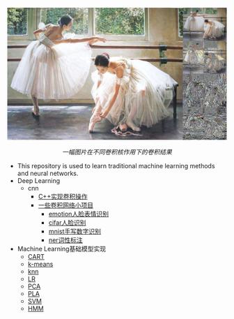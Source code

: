 <p align="center">
	<img src=./convolution.png alt="Sample"  width="900">
	<p align="center">
		<em>一幅图片在不同卷积核作用下的卷积结果</em>
	</p>
</p>

+ This repository is used to learn traditional machine learning methods and neural networks.
+ Deep Learning
  + cnn
    + [C++实现卷积操作](<https://github.com/baiyang2464/AI/tree/master/dl/nn/cnn/cpp_convolution>)
    + [一些卷积网络小项目](<https://github.com/baiyang2464/AI/tree/master/dl/nn/cnn>)
      + [emotion人脸表情识别](https://github.com/baiyang2464/AI/tree/master/dl/nn/cnn/emotion)
      + [cifar人脸识别](https://github.com/baiyang2464/AI/tree/master/dl/nn/cnn/cifar)
      + [mnist手写数字识别](https://github.com/baiyang2464/AI/tree/master/dl/nn/cnn/mnist)
      + [ner词性标注](https://github.com/baiyang2464/AI/tree/master/dl/nn/cnn/ner)
+ Machine Learning基础模型实现
  + [CART](<https://github.com/baiyang2464/AI/tree/master/ml/CART>)
  + [k-means](<https://github.com/baiyang2464/AI/tree/master/ml/k-means>)
  + [knn](<https://github.com/baiyang2464/AI/tree/master/ml/knn>)
  + [LR](<https://github.com/baiyang2464/AI/tree/master/ml/LR>)
  + [PCA](<https://github.com/baiyang2464/AI/tree/master/ml/PCA>)
  + [PLA](<https://github.com/baiyang2464/AI/tree/master/ml/PLA>)
  + [SVM](<https://github.com/baiyang2464/AI/tree/master/ml/svm>)
  + [HMM](<https://github.com/baiyang2464/AI/tree/master/ml/hmm>)

